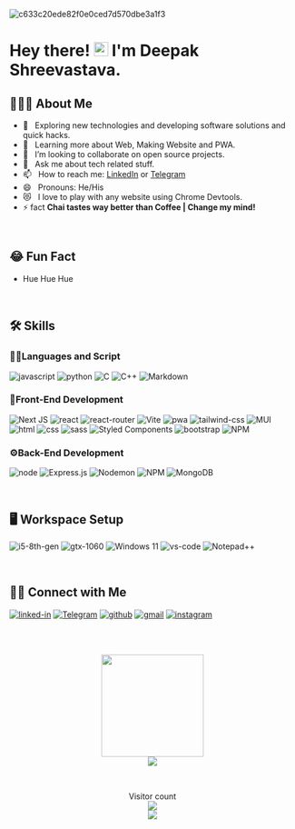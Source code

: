 ![c633c20ede82f0e0ced7d570dbe3a1f3](https://user-images.githubusercontent.com/70382532/138322189-2db8df52-9dcb-40a0-88a8-c365466bd33d.gif)

<h1> Hey there! <img src="https://media.giphy.com/media/hvRJCLFzcasrR4ia7z/giphy.gif" width="25px"> I'm Deepak Shreevastava.</h1>

## 👨🏻‍💻 About Me

- 🤔 &nbsp; Exploring new technologies and developing software solutions and quick hacks.
- 🌱 &nbsp; Learning more about Web, Making Website and PWA.
- 👯 &nbsp; I’m looking to collaborate on open source projects.
- 💬 &nbsp; Ask me about tech related stuff.
- 📫 &nbsp; How to reach me: [LinkedIn](https://www.linkedin.com/in/fullydeepak/) or [Telegram](https://telegram.me/fullydeepak)
- 😄 &nbsp; Pronouns: He/His
- 😻 &nbsp; I love to play with any website using Chrome Devtools.
- ⚡ fact **Chai tastes way better than Coffee | Change my mind!**

</br>

## 😂 Fun Fact

- Hue Hue Hue

</br>

## 🛠️ Skills

### 👨‍💻Languages and Script

![javascript](https://img.shields.io/badge/JavaScript-323330?style=for-the-badge&logo=javascript&logoColor=F7DF1E)
![python](https://img.shields.io/badge/Python-3776AB?style=for-the-badge&logo=python&logoColor=white)
![C](https://img.shields.io/badge/c-%2300599C.svg?style=for-the-badge&logo=c&logoColor=white)
![C++](https://img.shields.io/badge/c++-%2300599C.svg?style=for-the-badge&logo=c%2B%2B&logoColor=white)
![Markdown](https://img.shields.io/badge/markdown-%23000000.svg?style=for-the-badge&logo=markdown&logoColor=white)

### 🎨Front-End Development

![Next JS](https://img.shields.io/badge/Next-black?style=for-the-badge&logo=next.js&logoColor=white)
![react](https://img.shields.io/badge/React-20232A?style=for-the-badge&logo=react&logoColor=61DAFB)
![react-router](https://img.shields.io/badge/React_Router-CA4245?style=for-the-badge&logo=react-router&logoColor=white)
![Vite](https://img.shields.io/badge/vite-%23646CFF.svg?style=for-the-badge&logo=vite&logoColor=white)
![pwa](https://img.shields.io/badge/Progressive_Web_App-4285F4?style=for-the-badge&logo=googlechrome&logoColor=white)
![tailwind-css](https://img.shields.io/badge/tailwind_css-06B6D4?style=for-the-badge&logo=tailwind-css&logoColor=white)
![MUI](https://img.shields.io/badge/MUI-%230081CB.svg?style=for-the-badge&logo=mui&logoColor=white)
![html](https://img.shields.io/badge/HTML5-E34F26?style=for-the-badge&logo=html5&logoColor=white)
![css](https://img.shields.io/badge/CSS3-1572B6?style=for-the-badge&logo=css3&logoColor=white)
![sass](https://img.shields.io/badge/SASS-CC6699?style=for-the-badge&logo=sass&logoColor=white)
![Styled Components](https://img.shields.io/badge/styled--components-DB7093?style=for-the-badge&logo=styled-components&logoColor=white)
![bootstrap](https://img.shields.io/badge/Bootstrap-563D7C?style=for-the-badge&logo=bootstrap&logoColor=white)
![NPM](https://img.shields.io/badge/NPM-%23CB3837.svg?style=for-the-badge&logo=npm&logoColor=white)

### ⚙️Back-End Development

![node](https://img.shields.io/badge/Node-20232A?style=for-the-badge&logo=node.js&logoColor=61DAFB)
![Express.js](https://img.shields.io/badge/express.js-%23404d59.svg?style=for-the-badge&logo=express&logoColor=%2361DAFB)
![Nodemon](https://img.shields.io/badge/NODEMON-%23323330.svg?style=for-the-badge&logo=nodemon&logoColor=%BBDEAD)
![NPM](https://img.shields.io/badge/NPM-%23CB3837.svg?style=for-the-badge&logo=npm&logoColor=white)
![MongoDB](https://img.shields.io/badge/MongoDB-%234ea94b.svg?style=for-the-badge&logo=mongodb&logoColor=white)

<br/>

## 🖥️ Workspace Setup

![i5-8th-gen](https://img.shields.io/badge/Intel-Core_i5_8th-0071C5?style=for-the-badge&logo=intel&logoColor=white)
![gtx-1060](https://img.shields.io/badge/NVIDIA-GTX_1060-76B900?style=for-the-badge&logo=nvidia&logoColor=white)
![Windows 11](https://img.shields.io/badge/Windows%2011-%230079d5.svg?style=for-the-badge&logo=Windows%2011&logoColor=white)
![vs-code](https://img.shields.io/badge/VS_Code-007ACC?style=for-the-badge&logo=Visual-Studio-Code&logoColor=white)
![Notepad++](https://img.shields.io/badge/Notepad++-90E59A.svg?style=for-the-badge&logo=notepad%2b%2b&logoColor=black)

</br>

## 🤝🏻 Connect with Me

[![linked-in](https://img.shields.io/badge/Linked_In-0077B5?style=for-the-badge&logo=LinkedIn&logoColor=white)](https://www.linkedin.com/in/fullydeepak/)
[![Telegram](https://img.shields.io/badge/Telegram-2CA5E0?style=for-the-badge&logo=telegram&logoColor=white)](https://www.telegram.me/fullydeepak/)
[![github](https://img.shields.io/badge/GitHub-000000?style=for-the-badge&logo=GitHub&logoColor=white)](https://github.com/fullydeepak)
[![gmail](https://img.shields.io/badge/Gmail-D14836?style=for-the-badge&logo=Gmail&logoColor=white)](mailto:dpkshreevastava@gmail.com)
[![instagram](https://img.shields.io/badge/Instagram-E4405F?style=for-the-badge&logo=instagram&logoColor=white)](https://www.instagram.com/fullydeepak/)

<br/>
<br/>
<p align="center">
    <a href="https://github.com/fullydeepak">
      <img height="180em" src="https://github-readme-stats.vercel.app/api?username=fullydeepak&show_icons=true&theme=tokyonight" /></br>
      <img  src="https://github-readme-stats.vercel.app/api/top-langs/?username=fullydeepak&theme=tokyonight" />
    </a>
</p>

<br/>

<p align="center"> 
  Visitor count<br>
  <img src="https://profile-counter.glitch.me/fullydeepak/count.svg" /><br/>
  <img src="https://github-readme-streak-stats.herokuapp.com/?user=fullydeepak&theme=dark"/>
</p>
